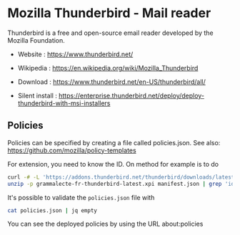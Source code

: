 # Mozilla Thunderbird - Mail reader

Thunderbird is a free and open-source email reader developed by the Mozilla Foundation.

* Website : https://www.thunderbird.net/
* Wikipedia : https://en.wikipedia.org/wiki/Mozilla_Thunderbird

* Download : https://www.thunderbird.net/en-US/thunderbird/all/
* Silent install : https://enterprise.thunderbird.net/deploy/deploy-thunderbird-with-msi-installers


## Policies

Policies can be specified by creating a file called policies.json.
See also: https://github.com/mozilla/policy-templates

For extension, you need to know the ID.
On method for example is to do
```bash
curl -# -L 'https://addons.thunderbird.net/thunderbird/downloads/latest/grammalecte-fr-thunderbird/latest.xpi' -o grammalecte-fr-thunderbird-latest.xpi
unzip -p grammalecte-fr-thunderbird-latest.xpi manifest.json | grep 'id.:' ; rm grammalecte-fr-thunderbird-latest.xpi
```
It's possible to validate the `policies.json` file with
```bash
cat policies.json | jq empty
```

You can see the deployed policies by using the URL about:policies
